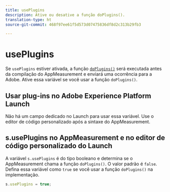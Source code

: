 ```yaml
---
title: usePlugins
description: Ative ou desative a função doPlugins().
translation-type: ht
source-git-commit: 468f97ee61f5d573d07475836df8d2c313b29fb3

---
```



# usePlugins

Se `usePlugins` estiver ativada, a função [`doPlugins()`](../functions/doplugins.md) será executada antes da compilação do AppMeasurement e enviará uma ocorrência para a Adobe. Ative essa variável se você usar a função `doPlugins()`.

## Usar plug-ins no Adobe Experience Platform Launch

Não há um campo dedicado no Launch para usar essa variável. Use o editor de código personalizado após a sintaxe do AppMeasurement.

## s.usePlugins no AppMeasurement e no editor de código personalizado do Launch

A variável `s.usePlugins` é do tipo booleano e determina se o AppMeasurement chama a função `doPlugins()`. O valor padrão é `false`. Defina essa variável como `true` se você usar a função `doPlugins()` na implementação.

```js
s.usePlugins = true;
```
